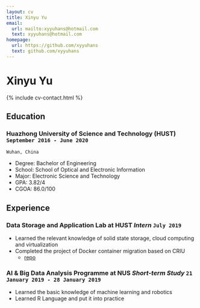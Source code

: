 ```yaml
---
layout: cv
title: Xinyu Yu
email:
  url: mailto:xyyuhans@hotmail.com
  text: xyyuhans@hotmail.com
homepage:
  url: https://github.com/xyyuhans
  text: github.com/xyyuhans
---
```


# Xinyu **Yu**

<!--
include contact information from the front matter
Supported arguments:
    - homepage: url, text
    - phone
    - email
-->

{% include cv-contact.html %}

## Education

### **Huazhong University of Science and Technology (HUST)** `September 2016 - June 2020`

```
Wuhan, China
```

- Degree: Bachelor of Engineering
- School: School of Optical and Electronic Information
- Major: Electronic Science and Technology
- GPA: 3.82/4
- CGOA: 86.0/100

## Experience

### **Data Storage and Application Lab at HUST** _Intern_ `July 2019`

- Learned the relevant knowledge of solid state storage, cloud computing and virtualization
- Completed the project of Docker container migration based on CRIU
  - [repo](https://github.com/xyyuhans/Docker-Criu-Migration)

### **AI & Big Data Analysis Programme at NUS** _Short-term Study_ `21 January 2019 - 28 January 2019`

- Learned the basic knowledge of machine learning and robotics
- Learned R Language and put it into practice


<!-- ### Footer

Last updated: May 2013 -->
